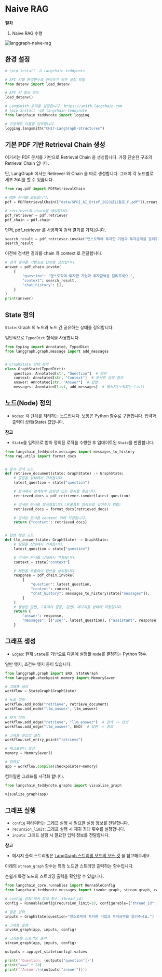 # Naive RAG

**절차**

1. Naive RAG 수행

![langgraph-naive-rag](assets/langgraph-naive-rag.png)

## 환경 설정

```python
# !pip install -U langchain-teddynote
```

```python
# API 키를 환경변수로 관리하기 위한 설정 파일
from dotenv import load_dotenv

# API 키 정보 로드
load_dotenv()
```

```python
# LangSmith 추적을 설정합니다. https://smith.langchain.com
# !pip install -qU langchain-teddynote
from langchain_teddynote import logging

# 프로젝트 이름을 입력합니다.
logging.langsmith("CH17-LangGraph-Structures")
```

## 기본 PDF 기반 Retrieval Chain 생성

여기서는 PDF 문서를 기반으로 Retrieval Chain 을 생성합니다. 가장 단순한 구조의 Retrieval Chain 입니다.

단, LangGraph 에서는 Retirever 와 Chain 을 따로 생성합니다. 그래야 각 노드별로 세부 처리를 할 수 있습니다.

```python
from rag.pdf import PDFRetrievalChain

# PDF 문서를 로드합니다.
pdf = PDFRetrievalChain(["data/SPRI_AI_Brief_2023년12월호_F.pdf"]).create_chain()

# retriever와 chain을 생성합니다.
pdf_retriever = pdf.retriever
pdf_chain = pdf.chain
```

먼저, pdf_retriever 를 사용하여 검색 결과를 가져옵니다.

```python
search_result = pdf_retriever.invoke("앤스로픽에 투자한 기업과 투자금액을 알려주세요.")
search_result
```

이전에 검색한 결과를 chain 의 context 로 전달합니다.

```python
# 검색 결과를 기반으로 답변을 생성합니다.
answer = pdf_chain.invoke(
    {
        "question": "앤스로픽에 투자한 기업과 투자금액을 알려주세요.",
        "context": search_result,
        "chat_history": [],
    }
)
print(answer)
```

## State 정의

`State`: Graph 의 노드와 노드 간 공유하는 상태를 정의합니다.

일반적으로 `TypedDict` 형식을 사용합니다.

```python
from typing import Annotated, TypedDict
from langgraph.graph.message import add_messages


# GraphState 상태 정의
class GraphState(TypedDict):
    question: Annotated[str, "Question"]  # 질문
    context: Annotated[str, "Context"]  # 문서의 검색 결과
    answer: Annotated[str, "Answer"]  # 답변
    messages: Annotated[list, add_messages]  # 메시지(누적되는 list)
```

## 노드(Node) 정의

- `Nodes`: 각 단계를 처리하는 노드입니다. 보통은 Python 함수로 구현합니다. 입력과 출력이 상태(State) 값입니다.
  
**참고**  

- `State`를 입력으로 받아 정의된 로직을 수행한 후 업데이트된 `State`를 반환합니다.

```python
from langchain_teddynote.messages import messages_to_history
from rag.utils import format_docs


# 문서 검색 노드
def retrieve_document(state: GraphState) -> GraphState:
    # 질문을 상태에서 가져옵니다.
    latest_question = state["question"]

    # 문서에서 검색하여 관련성 있는 문서를 찾습니다.
    retrieved_docs = pdf_retriever.invoke(latest_question)

    # 검색된 문서를 형식화합니다.(프롬프트 입력으로 넣어주기 위함)
    retrieved_docs = format_docs(retrieved_docs)

    # 검색된 문서를 context 키에 저장합니다.
    return {"context": retrieved_docs}


# 답변 생성 노드
def llm_answer(state: GraphState) -> GraphState:
    # 질문을 상태에서 가져옵니다.
    latest_question = state["question"]

    # 검색된 문서를 상태에서 가져옵니다.
    context = state["context"]

    # 체인을 호출하여 답변을 생성합니다.
    response = pdf_chain.invoke(
        {
            "question": latest_question,
            "context": context,
            "chat_history": messages_to_history(state["messages"]),
        }
    )
    # 생성된 답변, (유저의 질문, 답변) 메시지를 상태에 저장합니다.
    return {
        "answer": response,
        "messages": [("user", latest_question), ("assistant", response)],
    }
```

## 그래프 생성

- `Edges`: 현재 `State`를 기반으로 다음에 실행할 `Node`를 결정하는 Python 함수.

일반 엣지, 조건부 엣지 등이 있습니다.

```python
from langgraph.graph import END, StateGraph
from langgraph.checkpoint.memory import MemorySaver

# 그래프 생성
workflow = StateGraph(GraphState)

# 노드 정의
workflow.add_node("retrieve", retrieve_document)
workflow.add_node("llm_answer", llm_answer)

# 엣지 정의
workflow.add_edge("retrieve", "llm_answer")  # 검색 -> 답변
workflow.add_edge("llm_answer", END)  # 답변 -> 종료

# 그래프 진입점 설정
workflow.set_entry_point("retrieve")

# 체크포인터 설정
memory = MemorySaver()

# 컴파일
app = workflow.compile(checkpointer=memory)
```

컴파일한 그래프를 시각화 합니다.

```python
from langchain_teddynote.graphs import visualize_graph

visualize_graph(app)
```

## 그래프 실행

- `config` 파라미터는 그래프 실행 시 필요한 설정 정보를 전달합니다.
- `recursion_limit`: 그래프 실행 시 재귀 최대 횟수를 설정합니다.
- `inputs`: 그래프 실행 시 필요한 입력 정보를 전달합니다.

**참고**

- 메시지 출력 스트리밍은 [LangGraph 스트리밍 모드의 모든 것](https://wikidocs.net/265770) 을 참고해주세요.

아래의 `stream_graph` 함수는 특정 노드만 스트리밍 출력하는 함수입니다.

손쉽게 특정 노드의 스트리밍 출력을 확인할 수 있습니다.

```python
from langchain_core.runnables import RunnableConfig
from langchain_teddynote.messages import invoke_graph, stream_graph, random_uuid

# config 설정(재귀 최대 횟수, thread_id)
config = RunnableConfig(recursion_limit=20, configurable={"thread_id": random_uuid()})

# 질문 입력
inputs = GraphState(question="앤스로픽에 투자한 기업과 투자금액을 알려주세요.")

# 그래프 실행
invoke_graph(app, inputs, config)
```

```python
# 그래프를 스트리밍 출력
stream_graph(app, inputs, config)
```

```python
outputs = app.get_state(config).values

print(f'Question: {outputs["question"]}')
print("===" * 20)
print(f'Answer:\n{outputs["answer"]}')
```
